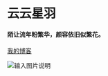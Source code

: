# 云云星羽

#### 陌让流年盼繁华，颜容依旧似繁花。
[我的博客](http://starssr.com)

![输入图片说明](https://foruda.gitee.com/images/1677502872193623930/0c7b38c9_8156080.jpeg "24.jpg")